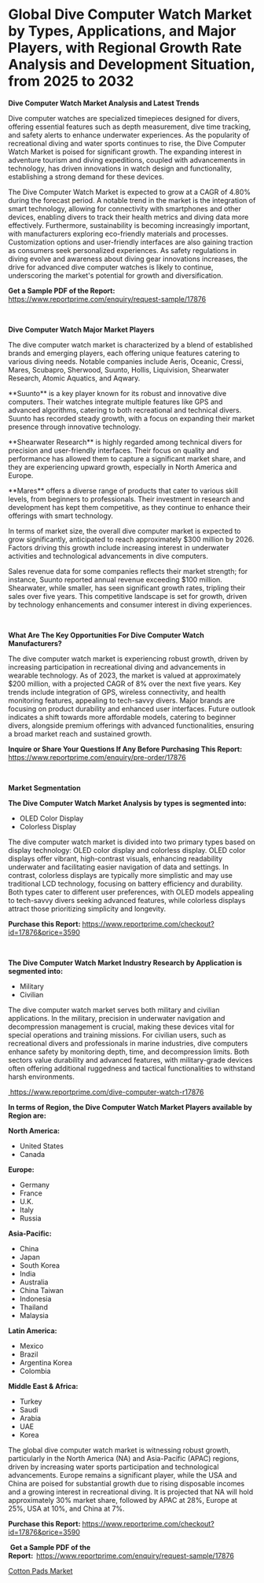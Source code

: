 <p><h1>Global Dive Computer Watch Market by Types, Applications, and Major Players, with Regional Growth Rate Analysis and Development Situation, from 2025 to 2032</h1></p><p><strong>Dive Computer Watch Market Analysis and Latest Trends</strong></p>
<p><p>Dive computer watches are specialized timepieces designed for divers, offering essential features such as depth measurement, dive time tracking, and safety alerts to enhance underwater experiences. As the popularity of recreational diving and water sports continues to rise, the Dive Computer Watch Market is poised for significant growth. The expanding interest in adventure tourism and diving expeditions, coupled with advancements in technology, has driven innovations in watch design and functionality, establishing a strong demand for these devices.</p><p>The Dive Computer Watch Market is expected to grow at a CAGR of 4.80% during the forecast period. A notable trend in the market is the integration of smart technology, allowing for connectivity with smartphones and other devices, enabling divers to track their health metrics and diving data more effectively. Furthermore, sustainability is becoming increasingly important, with manufacturers exploring eco-friendly materials and processes. Customization options and user-friendly interfaces are also gaining traction as consumers seek personalized experiences. As safety regulations in diving evolve and awareness about diving gear innovations increases, the drive for advanced dive computer watches is likely to continue, underscoring the market's potential for growth and diversification.</p></p>
<p><strong>Get a Sample PDF of the Report:&nbsp;</strong> <a href="https://www.reportprime.com/enquiry/request-sample/17876?utm_campaign=3276&utm_medium=2&utm_source=Github&utm_content=ia&utm_term=18032025&utm_id=dive-computer-watch">https://www.reportprime.com/enquiry/request-sample/17876</a></p>
<p>&nbsp;</p>
<p><strong>Dive Computer Watch Major Market Players</strong></p>
<p><p>The dive computer watch market is characterized by a blend of established brands and emerging players, each offering unique features catering to various diving needs. Notable companies include Aeris, Oceanic, Cressi, Mares, Scubapro, Sherwood, Suunto, Hollis, Liquivision, Shearwater Research, Atomic Aquatics, and Aqwary.</p><p>**Suunto** is a key player known for its robust and innovative dive computers. Their watches integrate multiple features like GPS and advanced algorithms, catering to both recreational and technical divers. Suunto has recorded steady growth, with a focus on expanding their market presence through innovative technology.</p><p>**Shearwater Research** is highly regarded among technical divers for precision and user-friendly interfaces. Their focus on quality and performance has allowed them to capture a significant market share, and they are experiencing upward growth, especially in North America and Europe.</p><p>**Mares** offers a diverse range of products that cater to various skill levels, from beginners to professionals. Their investment in research and development has kept them competitive, as they continue to enhance their offerings with smart technology.</p><p>In terms of market size, the overall dive computer market is expected to grow significantly, anticipated to reach approximately $300 million by 2026. Factors driving this growth include increasing interest in underwater activities and technological advancements in dive computers. </p><p>Sales revenue data for some companies reflects their market strength; for instance, Suunto reported annual revenue exceeding $100 million. Shearwater, while smaller, has seen significant growth rates, tripling their sales over five years. This competitive landscape is set for growth, driven by technology enhancements and consumer interest in diving experiences.</p></p>
<p>&nbsp;</p>
<p><strong>What Are The Key Opportunities For Dive Computer Watch Manufacturers?</strong></p>
<p><p>The dive computer watch market is experiencing robust growth, driven by increasing participation in recreational diving and advancements in wearable technology. As of 2023, the market is valued at approximately $200 million, with a projected CAGR of 8% over the next five years. Key trends include integration of GPS, wireless connectivity, and health monitoring features, appealing to tech-savvy divers. Major brands are focusing on product durability and enhanced user interfaces. Future outlook indicates a shift towards more affordable models, catering to beginner divers, alongside premium offerings with advanced functionalities, ensuring a broad market reach and sustained growth.</p></p>
<p><strong>Inquire or Share Your Questions If Any Before Purchasing This Report:</strong> <a href="https://www.reportprime.com/enquiry/pre-order/17876?utm_campaign=3276&utm_medium=2&utm_source=Github&utm_content=ia&utm_term=18032025&utm_id=dive-computer-watch">https://www.reportprime.com/enquiry/pre-order/17876</a></p>
<p>&nbsp;</p>
<p><strong>Market Segmentation</strong></p>
<p><strong>The Dive Computer Watch Market Analysis by types is segmented into:</strong></p>
<p><ul><li>OLED Color Display</li><li>Colorless Display</li></ul></p>
<p><p>The dive computer watch market is divided into two primary types based on display technology: OLED color display and colorless display. OLED color displays offer vibrant, high-contrast visuals, enhancing readability underwater and facilitating easier navigation of data and settings. In contrast, colorless displays are typically more simplistic and may use traditional LCD technology, focusing on battery efficiency and durability. Both types cater to different user preferences, with OLED models appealing to tech-savvy divers seeking advanced features, while colorless displays attract those prioritizing simplicity and longevity.</p></p>
<p><strong>Purchase this Report:&nbsp;</strong><a href="https://www.reportprime.com/checkout?id=17876&price=3590&utm_campaign=3276&utm_medium=2&utm_source=Github&utm_content=ia&utm_term=18032025&utm_id=dive-computer-watch">https://www.reportprime.com/checkout?id=17876&price=3590</a></p>
<p>&nbsp;</p>
<p><strong>The Dive Computer Watch Market Industry Research by Application is segmented into:</strong></p>
<p><ul><li>Military</li><li>Civilian</li></ul></p>
<p><p>The dive computer watch market serves both military and civilian applications. In the military, precision in underwater navigation and decompression management is crucial, making these devices vital for special operations and training missions. For civilian users, such as recreational divers and professionals in marine industries, dive computers enhance safety by monitoring depth, time, and decompression limits. Both sectors value durability and advanced features, with military-grade devices often offering additional ruggedness and tactical functionalities to withstand harsh environments.</p></p>
<p><a href="https://www.reportprime.com/dive-computer-watch-r17876?utm_campaign=3276&utm_medium=2&utm_source=Github&utm_content=ia&utm_term=18032025&utm_id=dive-computer-watch">&nbsp;https://www.reportprime.com/dive-computer-watch-r17876</a></p>
<p><strong>In terms of Region, the Dive Computer Watch Market Players available by Region are:</strong></p>
<p>
    <p> <strong> North America: </strong>
        <ul>
            <li>United States</li>
            <li>Canada</li>
        </ul>
        </p> 
    <p> <strong> Europe: </strong>
        <ul>
            <li>Germany</li>
            <li>France</li>
            <li>U.K.</li>
            <li>Italy</li>
            <li>Russia</li>
        </ul>
        </p> 
    <p> <strong> Asia-Pacific: </strong>
        <ul>
            <li>China</li>
            <li>Japan</li>
            <li>South Korea</li>
            <li>India</li>
            <li>Australia</li>
            <li>China Taiwan</li>
            <li>Indonesia</li>
            <li>Thailand</li>
            <li>Malaysia</li>
        </ul>
        </p> 
    <p> <strong> Latin America: </strong>
        <ul>
            <li>Mexico</li>
            <li>Brazil</li>
            <li>Argentina Korea</li>
            <li>Colombia</li>
        </ul>
        </p> 
    <p> <strong> Middle East & Africa: </strong>
        <ul>
            <li>Turkey</li>
            <li>Saudi</li>
            <li>Arabia</li>
            <li>UAE</li>
            <li>Korea</li>
        </ul>
    </p>
    </p>
<p><p>The global dive computer watch market is witnessing robust growth, particularly in the North America (NA) and Asia-Pacific (APAC) regions, driven by increasing water sports participation and technological advancements. Europe remains a significant player, while the USA and China are poised for substantial growth due to rising disposable incomes and a growing interest in recreational diving. It is projected that NA will hold approximately 30% market share, followed by APAC at 28%, Europe at 25%, USA at 10%, and China at 7%.</p></p>
<p><strong>Purchase this Report: </strong><a href="https://www.reportprime.com/checkout?id=17876&price=3590&utm_campaign=3276&utm_medium=2&utm_source=Github&utm_content=ia&utm_term=18032025&utm_id=dive-computer-watch">https://www.reportprime.com/checkout?id=17876&price=3590</a></p>
<p>&nbsp;<strong>Get a Sample PDF of the Report:&nbsp;&nbsp;</strong><a href="https://www.reportprime.com/enquiry/request-sample/17876?utm_campaign=3276&utm_medium=2&utm_source=Github&utm_content=ia&utm_term=18032025&utm_id=dive-computer-watch">https://www.reportprime.com/enquiry/request-sample/17876</a></p>
<p><strong></strong></p>
<p><p><a href="https://github.com/biyajausenik/Market-Research-Report-List-1/blob/main/cotton-pads-market.md?utm_campaign=3276&utm_medium=2&utm_source=Github&utm_content=ia&utm_term=18032025&utm_id=dive-computer-watch">Cotton Pads Market</a></p></p>